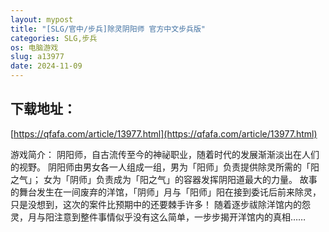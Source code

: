 ```yaml
---
layout: mypost
title: "[SLG/官中/步兵]除灵阴阳师 官方中文步兵版"
categories: SLG,步兵
os: 电脑游戏
slug: a13977
date: 2024-11-09
---
```


## 下载地址：

[https://qfafa.com/article/13977.html](https://qfafa.com/article/13977.html)

游戏简介：
阴阳师，自古流传至今的神祕职业，随着时代的发展渐渐淡出在人们的视野。
阴阳师由男女各一人组成一组，男为「阳师」负责提供除灵所需的「阳之气」；
女为「阴师」负责成为「阳之气」的容器发挥阴阳道最大的力量。
故事的舞台发生在一间废弃的洋馆，「阴师」月与「阳师」阳在接到委讬后前来除灵，只是没想到，这次的案件比预期中的还要棘手许多！
随着逐步祓除洋馆内的怨灵，月与阳注意到整件事情似乎没有这么简单，一步步揭开洋馆内的真相……